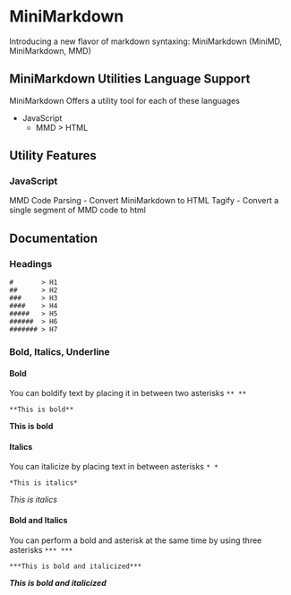 # MiniMarkdown
Introducing a new flavor of markdown syntaxing: MiniMarkdown (MiniMD, MiniMarkdown, MMD)

## MiniMarkdown Utilities Language Support

MiniMarkdown Offers a utility tool for each of these languages

* JavaScript
    * MMD > HTML


## Utility Features

### JavaScript

MMD Code Parsing - Convert MiniMarkdown to HTML
Tagify - Convert a single segment of MMD code to html





## Documentation

### Headings

    #       > H1
    ##      > H2
    ###     > H3
    ####    > H4
    #####   > H5
    ######  > H6
    ####### > H7
    
### Bold, Italics, Underline

#### Bold

You can boldify text by placing it in between two asterisks `** **`

    **This is bold**

**This is bold**

#### Italics

You can italicize by placing text in between asterisks `* *`

    *This is italics*

*This is italics*

#### Bold and Italics

You can perform a bold and asterisk at the same time by using three asterisks `*** ***`

    ***This is bold and italicized***

***This is bold and italicized***